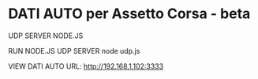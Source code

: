 DATI AUTO per Assetto Corsa - beta
================
UDP SERVER NODE.JS

RUN NODE.JS UDP SERVER
node udp.js

VIEW DATI AUTO
URL: http://192.168.1.102:3333  
